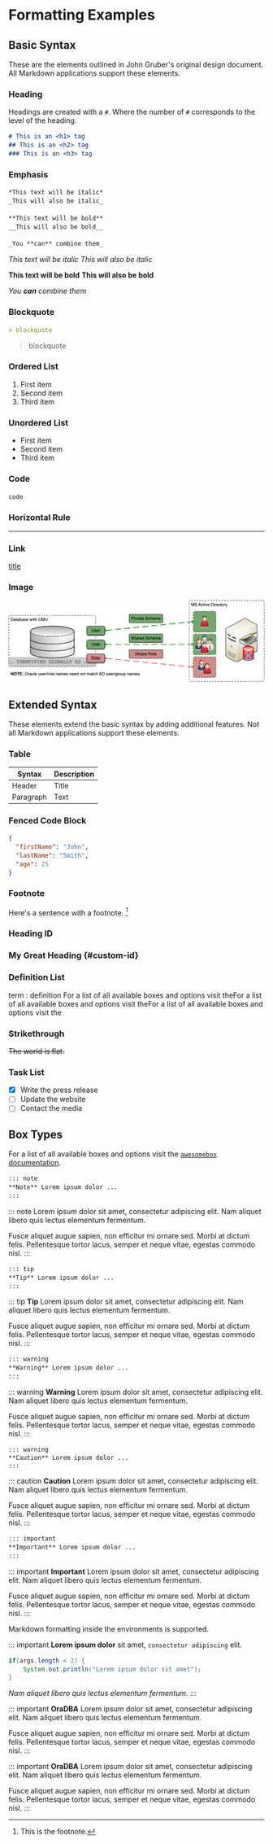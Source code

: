 # Formatting Examples
<!-- markdownlint-configure-file { "MD013": { "tables": false } } -->
<!-- markdownlint-configure-file { "MD024": {"allow_different_nesting": true}} -->
<!-- markdownlint-configure-file { "MD036": } -->

## Basic Syntax

These are the elements outlined in John Gruber's original design document. All
Markdown applications support these elements.

### Heading

Headings are created with a `#`. Where the number of `#` corresponds to the
level of the heading.

```markdown
# This is an <h1> tag
## This is an <h2> tag
### This is an <h3> tag
```

### Emphasis

```markdown
*This text will be italic*
_This will also be italic_

**This text will be bold**
__This will also be bold__

_You **can** combine them_
```

*This text will be italic*
_This will also be italic_

**This text will be bold**
__This will also be bold__

_You **can** combine them_

### Blockquote

```markdown
> blockquote
```

> blockquote

### Ordered List

1. First item
2. Second item
3. Third item

### Unordered List

- First item
- Second item
- Third item

### Code

`code`

### Horizontal Rule

---

### Link

[title](https://www.example.com)

### Image

!["Oracle Centrally Managed Users Overview"](CMU_overview.png)

## Extended Syntax

These elements extend the basic syntax by adding additional features. Not all
Markdown applications support these elements.

### Table

| Syntax | Description |
| ----------- | ----------- |
| Header | Title |
| Paragraph | Text |

### Fenced Code Block

```JSON
{
  "firstName": "John",
  "lastName": "Smith",
  "age": 25
}
```

### Footnote

Here's a sentence with a footnote. [^1]

[^1]: This is the footnote.

### Heading ID

### My Great Heading {#custom-id}

### Definition List

term
: definition For a list of all available boxes and options visit theFor a list
  of all available boxes and options visit theFor a list of all available boxes
  and options visit the

### Strikethrough

~~The world is flat.~~

### Task List

- [x] Write the press release
- [ ] Update the website
- [ ] Contact the media

## Box Types

For a list of all available boxes and options visit the
[`awesomebox` documentation](https://ctan.org/pkg/awesomebox).

```markdown
::: note
**Note** Lorem ipsum dolor ...
:::
```

::: note
Lorem ipsum dolor sit amet, consectetur adipiscing elit. Nam aliquet libero
quis lectus elementum fermentum.

Fusce aliquet augue sapien, non efficitur mi ornare sed. Morbi at dictum
felis. Pellentesque tortor lacus, semper et neque vitae, egestas commodo nisl.
:::

```markdown
::: tip
**Tip** Lorem ipsum dolor ...
:::
```

::: tip
**Tip** Lorem ipsum dolor sit amet, consectetur adipiscing elit. Nam aliquet
libero quis lectus elementum fermentum.

Fusce aliquet augue sapien, non efficitur mi ornare sed. Morbi at dictum
felis. Pellentesque tortor lacus, semper et neque vitae, egestas commodo nisl.
:::

```markdown
::: warning
**Warning** Lorem ipsum dolor ...
:::
```

::: warning
**Warning** Lorem ipsum dolor sit amet, consectetur adipiscing elit. Nam aliquet
libero quis lectus elementum fermentum.

Fusce aliquet augue sapien, non efficitur mi ornare sed. Morbi at dictum
felis. Pellentesque tortor lacus, semper et neque vitae, egestas commodo nisl.
:::

```caution
::: warning
**Caution** Lorem ipsum dolor ...
:::
```

::: caution
**Caution** Lorem ipsum dolor sit amet, consectetur adipiscing elit. Nam aliquet
libero quis lectus elementum fermentum.

Fusce aliquet augue sapien, non efficitur mi ornare sed. Morbi at dictum
felis. Pellentesque tortor lacus, semper et neque vitae, egestas commodo nisl.
:::

```markdown
::: important
**Important** Lorem ipsum dolor ...
:::
```

::: important
**Important** Lorem ipsum dolor sit amet, consectetur adipiscing elit. Nam
aliquet libero quis lectus elementum fermentum.

Fusce aliquet augue sapien, non efficitur mi ornare sed. Morbi at dictum
felis. Pellentesque tortor lacus, semper et neque vitae, egestas commodo nisl.
:::

Markdown formatting inside the environments is supported.

::: important
**Lorem ipsum dolor** sit amet, `consectetur adipiscing` elit.

```JAVA
if(args.length < 2) {
    System.out.println("Lorem ipsum dolor sit amet");
}
```

*Nam aliquet libero
quis lectus elementum fermentum.*
:::

::: important
**OraDBA** Lorem ipsum dolor sit amet, consectetur adipiscing elit. Nam
aliquet libero quis lectus elementum fermentum.

Fusce aliquet augue sapien, non efficitur mi ornare sed. Morbi at dictum
felis. Pellentesque tortor lacus, semper et neque vitae, egestas commodo nisl.
:::

::: important
**OraDBA** Lorem ipsum dolor sit amet, consectetur adipiscing elit. Nam
aliquet libero quis lectus elementum fermentum.

Fusce aliquet augue sapien, non efficitur mi ornare sed. Morbi at dictum
felis. Pellentesque tortor lacus, semper et neque vitae, egestas commodo nisl.
:::
